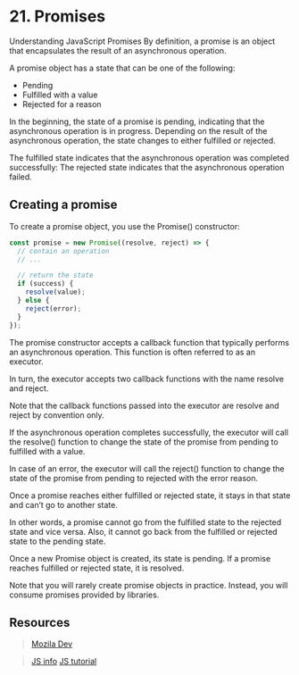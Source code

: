 # 21. Promises
Understanding JavaScript Promises
By definition, a promise is an object that encapsulates the result of an asynchronous operation.

A promise object has a state that can be one of the following:

* Pending
* Fulfilled with a value
* Rejected for a reason

In the beginning, the state of a promise is pending, indicating that the asynchronous operation is in progress. Depending on the result of the asynchronous operation, the state changes to either fulfilled or rejected.

The fulfilled state indicates that the asynchronous operation was completed successfully:
The rejected state indicates that the asynchronous operation failed.

## Creating a promise
To create a promise object, you use the Promise() constructor:
```javascript
const promise = new Promise((resolve, reject) => {
  // contain an operation
  // ...

  // return the state
  if (success) {
    resolve(value);
  } else {
    reject(error);
  }
});
```
The promise constructor accepts a callback function that typically performs an asynchronous operation. This function is often referred to as an executor.

In turn, the executor accepts two callback functions with the name resolve and reject.

Note that the callback functions passed into the executor are resolve and reject by convention only.

If the asynchronous operation completes successfully, the executor will call the resolve() function to change the state of the promise from pending to fulfilled with a value.

In case of an error, the executor will call the reject() function to change the state of the promise from pending to rejected with the error reason.

Once a promise reaches either fulfilled or rejected state, it stays in that state and can’t go to another state.

In other words, a promise cannot go from the fulfilled state to the rejected state and vice versa. Also, it cannot go back from the fulfilled or rejected state to the pending state.

Once a new Promise object is created, its state is pending. If a promise reaches fulfilled or rejected state, it is resolved.

Note that you will rarely create promise objects in practice. Instead, you will consume promises provided by libraries.

## Resources
>[Mozila Dev](https://developer.mozilla.org/en-US/docs/Learn/JavaScript/Asynchronous/Promises)

>[JS info](https://javascript.info/promise-basics)
>[JS tutorial](https://www.javascripttutorial.net/es6/javascript-promises/)

